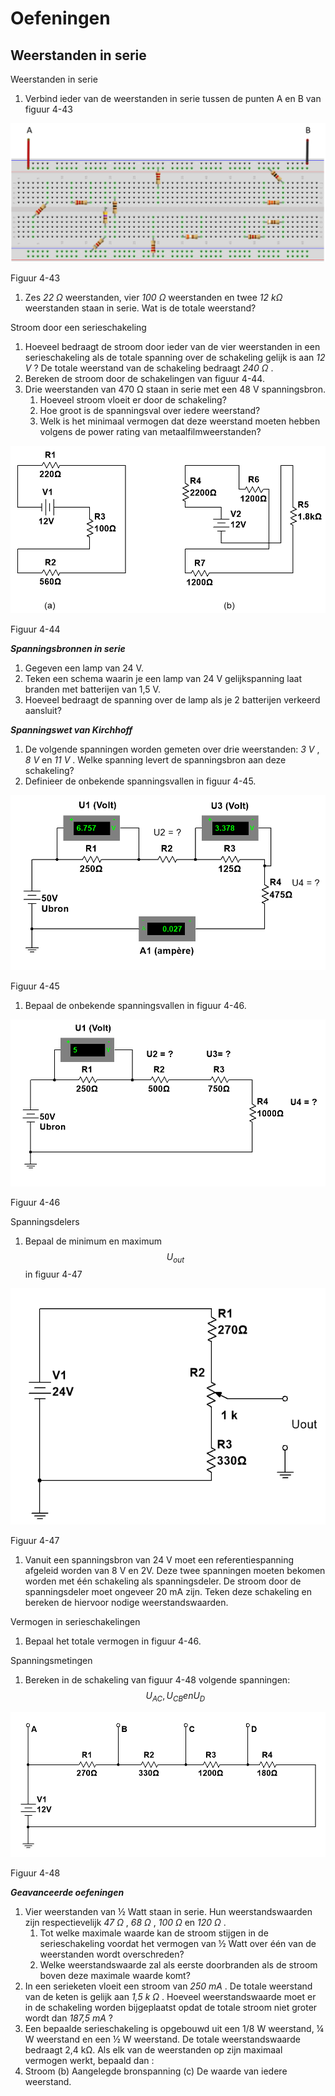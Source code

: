 # Oefeningen

## Weerstanden in serie <a id="weerstanden-in-serie"></a>

Weerstanden in serie

1. Verbind ieder van de weerstanden in serie tussen de punten A en B van figuur 4-43

![](../.gitbook/assets/afbeelding_11359.png)

Figuur 4-43

1. Zes _22_ _Ω_ weerstanden, vier _100_ _Ω_ weerstanden en twee _12 kΩ_ weerstanden staan in serie. Wat is de totale weerstand?

Stroom door een serieschakeling

1. Hoeveel bedraagt de stroom door ieder van de vier weerstanden in een serieschakeling als de totale spanning over de schakeling gelijk is aan _12 V_ ? De totale weerstand van de schakeling bedraagt _240_ _Ω_ .
2. Bereken de stroom door de schakelingen van figuur 4-44.
3. Drie weerstanden van 470 Ω staan in serie met een 48 V spanningsbron.
   1. Hoeveel stroom vloeit er door de schakeling?
   2. Hoe groot is de spanningsval over iedere weerstand?
   3. Welk is het minimaal vermogen dat deze weerstand moeten hebben volgens de power rating van metaalfilmweerstanden?

![](../.gitbook/assets/afbeelding_11363.png)

Figuur 4-44

_**Spanningsbronnen in serie**_

1. Gegeven een lamp van 24 V.
2. Teken een schema waarin je een lamp van 24 V gelijkspanning laat branden met batterijen van 1,5 V.
3. Hoeveel bedraagt de spanning over de lamp als je 2 batterijen verkeerd aansluit?

_**Spanningswet van Kirchhoff**_

1. De volgende spanningen worden gemeten over drie weerstanden: _3 V_ , _8 V_ en _11 V_ . Welke spanning levert de spanningsbron aan deze schakeling?
2. Definieer de onbekende spanningsvallen in figuur 4-45.

![](../.gitbook/assets/afbeelding_11368.png)

Figuur 4-45

1. Bepaal de onbekende spanningsvallen in figuur 4-46.

![](../.gitbook/assets/afbeelding_11369.png)

Figuur 4-46

Spanningsdelers

1. Bepaal de minimum en maximum $${U}_{out}$$ in figuur 4-47

![](../.gitbook/assets/afbeelding_11371.png)

Figuur 4-47

1. Vanuit een spanningsbron van 24 V moet een referentiespanning afgeleid worden van 8 V en 2V. Deze twee spanningen moeten bekomen worden met één schakeling als spanningsdeler. De stroom door de spanningsdeler moet ongeveer 20 mA zijn. Teken deze schakeling en bereken de hiervoor nodige weerstandswaarden.

Vermogen in serieschakelingen

1. Bepaal het totale vermogen in figuur 4-46.

Spanningsmetingen

1. Bereken in de schakeling van figuur 4-48 volgende spanningen: $${U}_{AC}, {U}_{CB} en {U}_{D}$$

![](../.gitbook/assets/afbeelding_11372.png)

Figuur 4-48

_**Geavanceerde oefeningen**_

1. Vier weerstanden van ½ Watt staan in serie. Hun weerstandswaarden zijn respectievelijk _47_ _Ω_ , _68_ _Ω_ , _100_ _Ω_ en _120_ _Ω_ .
   1. Tot welke maximale waarde kan de stroom stijgen in de serieschakeling voordat het vermogen van ½ Watt over één van de weerstanden wordt overschreden?
   2. Welke weerstandswaarde zal als eerste doorbranden als de stroom boven deze maximale waarde komt?
2. In een serieketen vloeit een stroom van _250 mA_ . De totale weerstand van de keten is gelijk aan _1,5 k_ _Ω_ . Hoeveel weerstandswaarde moet er in de schakeling worden bijgeplaatst opdat de totale stroom niet groter wordt dan _187,5 mA_ ?
3. Een bepaalde serieschakeling is opgebouwd uit een 1/8 W weerstand, ¼ W weerstand en een ½ W weerstand. De totale weerstandswaarde bedraagt 2,4 kΩ. Als elk van de weerstanden op zijn maximaal vermogen werkt, bepaald dan :
4. Stroom \(b\) Aangelegde bronspanning \(c\) De waarde van iedere weerstand.


